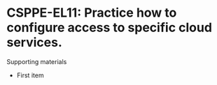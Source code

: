 # CSPPE-EL11:  	Practice how to configure access to specific cloud services.	 

Supporting materials

* First item
